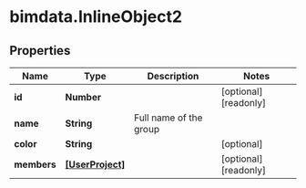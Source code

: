 # bimdata.InlineObject2

## Properties

Name | Type | Description | Notes
------------ | ------------- | ------------- | -------------
**id** | **Number** |  | [optional] [readonly] 
**name** | **String** | Full name of the group | 
**color** | **String** |  | [optional] 
**members** | [**[UserProject]**](UserProject.md) |  | [optional] [readonly] 


